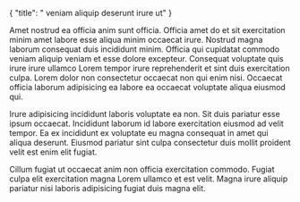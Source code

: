 {
  "title": " veniam aliquip deserunt irure ut"
}

Amet nostrud ea officia anim sunt officia. Officia amet do et sit exercitation minim amet labore esse aliqua minim occaecat irure. Nostrud magna laborum consequat duis incididunt minim. Officia qui cupidatat commodo veniam aliquip veniam et esse dolore excepteur. Consequat voluptate quis irure irure ullamco Lorem tempor irure reprehenderit et sint duis exercitation culpa. Lorem dolor non consectetur occaecat non qui enim nisi. Occaecat officia laborum adipisicing ea labore ea occaecat voluptate aliqua eiusmod qui.

Irure adipisicing incididunt laboris voluptate ea non. Sit duis pariatur esse ipsum occaecat. Incididunt laborum id labore exercitation eiusmod ad velit tempor. Ea ex incididunt ex voluptate eu magna consequat in amet qui aliqua deserunt. Eiusmod pariatur sint culpa consectetur duis mollit proident velit est enim elit fugiat.

Cillum fugiat ut occaecat anim non officia exercitation commodo. Fugiat culpa elit exercitation magna Lorem ullamco et est velit. Magna irure aliquip pariatur nisi laboris adipisicing fugiat duis magna elit.